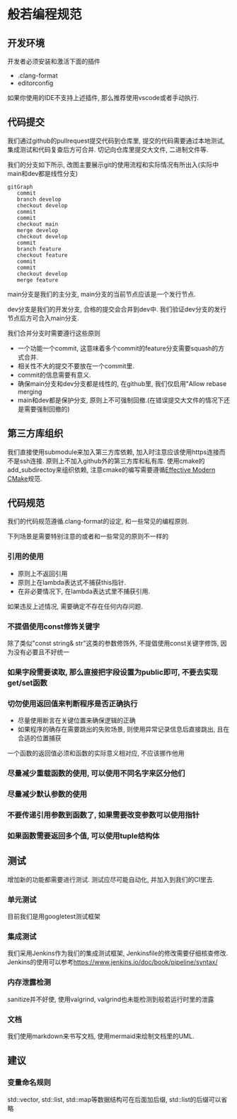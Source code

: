 # 般若编程规范

## 开发环境

开发者必须安装和激活下面的插件

* .clang-format
* editorconfig

如果你使用的IDE不支持上述插件, 那么推荐使用vscode或者手动执行.

## 代码提交

我们通过github的pullrequest提交代码到仓库里, 提交的代码需要通过本地测试, 集成测试和代码复查后方可合并.
切记向仓库里提交大文件, 二进制文件等.

我们的分支如下所示, 改图主要展示git的使用流程和实际情况有所出入(实际中main和dev都是线性分支)

```mermaid
gitGraph
   commit
   branch develop
   checkout develop
   commit
   commit
   checkout main
   merge develop
   checkout develop
   commit
   branch feature
   checkout feature
   commit
   commit
   checkout develop
   merge feature
```

main分支是我们的主分支, main分支的当前节点应该是一个发行节点.

dev分支是我们的开发分支, 合格的提交会合并到dev中. 我们验证dev分支的发行节点后方可合入main分支.

我们合并分支时需要遵行这些原则

* 一个功能一个commit, 这意味着多个commit的feature分支需要squash的方式合并.
* 相关性不大的提交不要放在一个commit里.
* commit的信息需要有意义.
* 确保main分支和dev分支都是线性的, 在github里, 我们仅启用"Allow rebase merging
* main和dev都是保护分支, 原则上不可强制回撤.(在错误提交大文件的情况下还是需要强制回撤的)

## 第三方库组织

我们直接使用submodule来加入第三方库依赖, 加入时注意应该使用https连接而不是ssh连接. 原则上不加入github外的第三方库和私有库.
使用cmake的add_subdirectoy来组织依赖, 注意cmake的编写需要遵循[Effective Modern CMake](https://gist.github.com/mbinna/c61dbb39bca0e4fb7d1f73b0d66a4fd1)规范.

## 代码规范

我们的代码规范遵循.clang-format的设定, 和一些常见的编程原则.

下列场景是需要特别注意的或者和一些常见的原则不一样的

### 引用的使用

* 原则上不返回引用
* 原则上在lambda表达式不捕获this指针.
* 在非必要情况下, 在lambda表达式里不捕获引用.

如果违反上述情况, 需要确定不存在任何内存问题.

### 不提倡使用const修饰关键字

除了类似"const string& str"这类的参数修饰外, 不提倡使用const关键字修饰, 因为没有必要且不好统一

### 如果字段需要读取, 那么直接把字段设置为public即可, 不要去实现get/set函数

### 切勿使用返回值来判断程序是否正确执行

* 尽量使用断言在关键位置来确保逻辑的正确
* 如果程序的确存在需要跳出的失败场景, 则使用异常记录信息后直接跳出, 且在合适的位置捕获

一个函数的返回值必须和函数的实际意义相对应, 不应该挪作他用

### 尽量减少重载函数的使用, 可以使用不同名字来区分他们

### 尽量减少默认参数的使用

### 不要传递引用参数到函数了, 如果需要改变参数可以使用指针

### 如果函数需要返回多个值, 可以使用tuple结构体

## 测试

增加新的功能都需要进行测试. 测试应尽可能自动化, 并加入到我们的CI里去.

### 单元测试

目前我们是用googletest测试框架

### 集成测试

我们采用Jenkins作为我们的集成测试框架, Jenkinsfile的修改需要仔细核查修改.
Jenkins的使用可以参考<https://www.jenkins.io/doc/book/pipeline/syntax/>

### 内存泄露检测

sanitize并不好使, 使用valgrind, valgrind也未能检测到般若运行时里的泄露

### 文档

我们使用markdown来书写文档, 使用mermaid来绘制文档里的UML.

## 建议

### 变量命名规则

std::vector, std::list, std::map等数据结构可在后面加后缀, std::list的后缀可以省略

